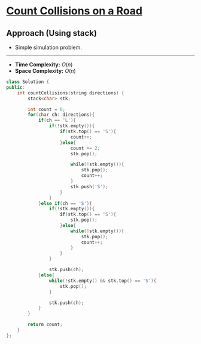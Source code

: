 # [Count Collisions on a Road](https://leetcode.com/problems/count-collisions-on-a-road/)

## Approach (Using stack)
- Simple simulation problem.

---

- **Time Complexity:** $O(n)$
- **Space Complexity:** $O(n)$


```cpp
class Solution {
public:
    int countCollisions(string directions) {
        stack<char> stk;

        int count = 0;
        for(char ch: directions){
            if(ch == 'L'){
                if(!stk.empty()){
                    if(stk.top() == 'S'){
                        count++;
                    }else{
                        count += 2;
                        stk.pop();

                        while(!stk.empty()){
                            stk.pop();
                            count++;
                        }
                        stk.push('S');
                    }
                }
            }else if(ch == 'S'){
                if(!stk.empty()){
                    if(stk.top() == 'S'){
                        stk.pop();
                    }else{
                        while(!stk.empty()){
                            stk.pop();
                            count++;
                        }
                    }
                }

                stk.push(ch);
            }else{
                while(!stk.empty() && stk.top() == 'S'){
                    stk.pop();
                }

                stk.push(ch);
            }
        }

        return count;
    }
};
```